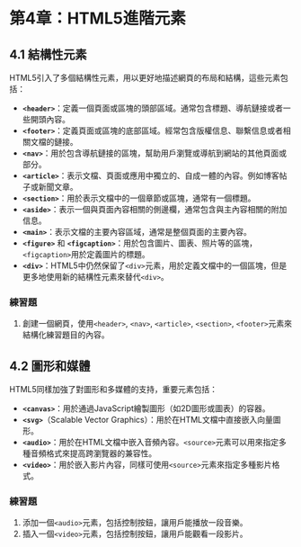 # 第4章：HTML5進階元素

## 4.1 結構性元素

HTML5引入了多個結構性元素，用以更好地描述網頁的布局和結構，這些元素包括：

- **`<header>`**：定義一個頁面或區塊的頭部區域。通常包含標題、導航鏈接或者一些開頭內容。
- **`<footer>`**：定義頁面或區塊的底部區域。經常包含版權信息、聯繫信息或者相關文檔的鏈接。
- **`<nav>`**：用於包含導航鏈接的區塊，幫助用戶瀏覽或導航到網站的其他頁面或部分。
- **`<article>`**：表示文檔、頁面或應用中獨立的、自成一體的內容。例如博客帖子或新聞文章。
- **`<section>`**：用於表示文檔中的一個章節或區塊，通常有一個標題。
- **`<aside>`**：表示一個與頁面內容相關的側邊欄，通常包含與主內容相關的附加信息。
- **`<main>`**：表示文檔的主要內容區域，通常是整個頁面的主要內容。
- **`<figure>`** 和 **`<figcaption>`**：用於包含圖片、圖表、照片等的區塊，`<figcaption>`用於定義圖片的標題。
- **`<div>`**：HTML5中仍然保留了`<div>`元素，用於定義文檔中的一個區塊，但是更多地使用新的結構性元素來替代`<div>`。

### 練習題
1. 創建一個網頁，使用`<header>`, `<nav>`, `<article>`, `<section>`, `<footer>`元素來結構化練習題目的內容。

## 4.2 圖形和媒體

HTML5同樣加強了對圖形和多媒體的支持，重要元素包括：

- **`<canvas>`**：用於通過JavaScript繪製圖形（如2D圖形或圖表）的容器。
- **`<svg>`**（Scalable Vector Graphics）：用於在HTML文檔中直接嵌入向量圖形。
- **`<audio>`**：用於在HTML文檔中嵌入音頻內容。`<source>`元素可以用來指定多種音頻格式來提高跨瀏覽器的兼容性。
- **`<video>`**：用於嵌入影片內容，同樣可使用`<source>`元素來指定多種影片格式。

### 練習題
1. 添加一個`<audio>`元素，包括控制按鈕，讓用戶能播放一段音樂。
2. 插入一個`<video>`元素，包括控制按鈕，讓用戶能觀看一段影片。
